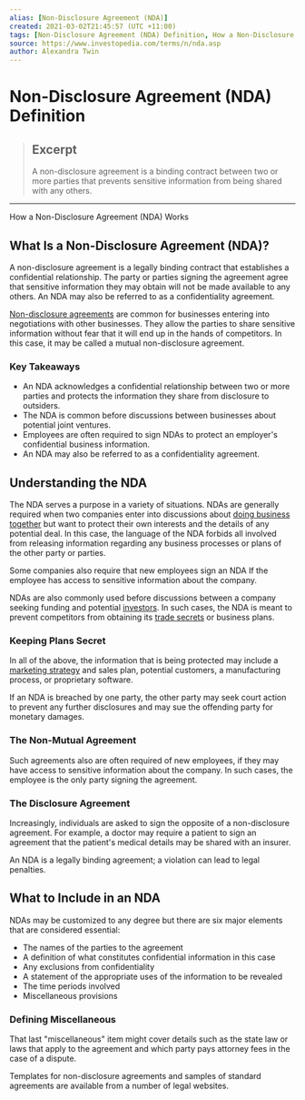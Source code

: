 ```yaml
---
alias: [Non-Disclosure Agreement (NDA)]
created: 2021-03-02T21:45:57 (UTC +11:00)
tags: [Non-Disclosure Agreement (NDA) Definition, How a Non-Disclosure Agreement (NDA) Works]
source: https://www.investopedia.com/terms/n/nda.asp
author: Alexandra Twin
---
```


# Non-Disclosure Agreement (NDA) Definition

> ## Excerpt
> A non-disclosure agreement is a binding contract between two or more parties that prevents sensitive information from being shared with any others.

---

How a Non-Disclosure Agreement (NDA) Works
## What Is a Non-Disclosure Agreement (NDA)?

A non-disclosure agreement is a legally binding contract that establishes a confidential relationship. The party or parties signing the agreement agree that sensitive information they may obtain will not be made available to any others. An NDA may also be referred to as a confidentiality agreement.

[Non-disclosure agreements](https://www.investopedia.com/articles/investing/041315/how-ndas-work-and-why-theyre-important.asp) are common for businesses entering into negotiations with other businesses. They allow the parties to share sensitive information without fear that it will end up in the hands of competitors. In this case, it may be called a mutual non-disclosure agreement.

### Key Takeaways

-   An NDA acknowledges a confidential relationship between two or more parties and protects the information they share from disclosure to outsiders.
-   The NDA is common before discussions between businesses about potential joint ventures.
-   Employees are often required to sign NDAs to protect an employer's confidential business information.
-   An NDA may also be referred to as a confidentiality agreement.

## Understanding the NDA

The NDA serves a purpose in a variety of situations. NDAs are generally required when two companies enter into discussions about [doing business together](https://www.investopedia.com/articles/personal-finance/090815/basics-business-development.asp) but want to protect their own interests and the details of any potential deal. In this case, the language of the NDA forbids all involved from releasing information regarding any business processes or plans of the other party or parties.

Some companies also require that new employees sign an NDA If the employee has access to sensitive information about the company.

NDAs are also commonly used before discussions between a company seeking funding and potential [investors](https://www.investopedia.com/articles/younginvestors/09/common-mistakes-young-investors.asp). In such cases, the NDA is meant to prevent competitors from obtaining its [trade secrets](https://www.investopedia.com/terms/t/trade-secret.asp) or business plans.

### Keeping Plans Secret

In all of the above, the information that is being protected may include a [marketing strategy](https://www.investopedia.com/terms/m/marketing-strategy.asp) and sales plan, potential customers, a manufacturing process, or proprietary software.

If an NDA is breached by one party, the other party may seek court action to prevent any further disclosures and may sue the offending party for monetary damages.

### The Non-Mutual Agreement

Such agreements also are often required of new employees, if they may have access to sensitive information about the company. In such cases, the employee is the only party signing the agreement.

### The Disclosure Agreement

Increasingly, individuals are asked to sign the opposite of a non-disclosure agreement. For example, a doctor may require a patient to sign an agreement that the patient's medical details may be shared with an insurer.

An NDA is a legally binding agreement; a violation can lead to legal penalties.

## What to Include in an NDA

NDAs may be customized to any degree but there are six major elements that are considered essential:

-   The names of the parties to the agreement
-   A definition of what constitutes confidential information in this case
-   Any exclusions from confidentiality
-   A statement of the appropriate uses of the information to be revealed
-   The time periods involved
-   Miscellaneous provisions

### Defining Miscellaneous

That last "miscellaneous" item might cover details such as the state law or laws that apply to the agreement and which party pays attorney fees in the case of a dispute.

Templates for non-disclosure agreements and samples of standard agreements are available from a number of legal websites.
